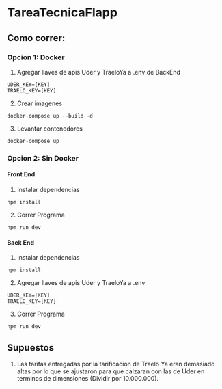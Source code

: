 # TareaTecnicaFlapp

## Como correr:

### Opcion 1: Docker

1. Agregar llaves de apis Uder y TraeloYa a .env de BackEnd
````
UDER_KEY=[KEY]
TRAELO_KEY=[KEY]
````

2.  Crear imagenes
````
docker-compose up --build -d
````

3. Levantar contenedores
````
docker-compose up
````

### Opcion 2: Sin Docker

#### Front End

1. Instalar dependencias
````
npm install
````

2. Correr Programa
````
npm run dev
````

#### Back End

1. Instalar dependencias
````
npm install
````

2. Agregar llaves de apis Uder y TraeloYa a .env
````
UDER_KEY=[KEY]
TRAELO_KEY=[KEY]
````

3. Correr Programa
````
npm run dev
````

## Supuestos

1. Las tarifas entregadas por la tarificación de Traelo Ya eran demasiado altas por lo que se ajustaron para que calzaran con las de Uder en terminos de dimensiones (Dividir por 10.000.000).
